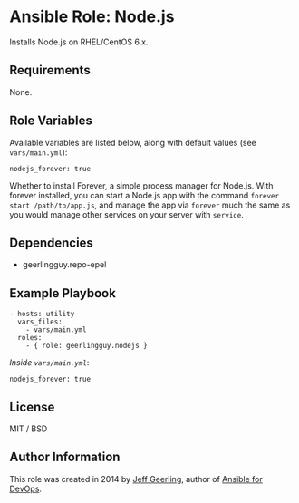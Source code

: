 # Ansible Role: Node.js

Installs Node.js on RHEL/CentOS 6.x.

## Requirements

None.

## Role Variables

Available variables are listed below, along with default values (see `vars/main.yml`):

    nodejs_forever: true

Whether to install Forever, a simple process manager for Node.js. With forever installed, you can start a Node.js app with the command `forever start /path/to/app.js`, and manage the app via `forever` much the same as you would manage other services on your server with `service`.

## Dependencies

  - geerlingguy.repo-epel

## Example Playbook

    - hosts: utility
      vars_files:
        - vars/main.yml
      roles:
        - { role: geerlingguy.nodejs }

*Inside `vars/main.yml`*:

    nodejs_forever: true

## License

MIT / BSD

## Author Information

This role was created in 2014 by [Jeff Geerling](http://jeffgeerling.com/), author of [Ansible for DevOps](http://ansiblefordevops.com/).
